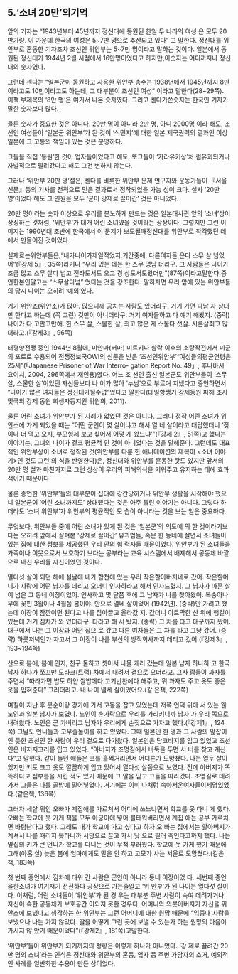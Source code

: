 ## 5.‘소녀 20만’의기억

앞의 기자는 “1943년부터 45년까지 정신대에 동원된 한일 두 나라의 여성 은 모두 20만가량. 이 가운데 한국의 여성은 5~7만 명으로 추산되고 있다” 고 말한다. 정신대를 위안부로 혼동한 기자조차 조선인 위안부는 5~7만 명이라고 말하는 것이다. 일본에서 동원된 정신대가 1944년 2월 시점에서 16만명이었다고 하지만,이숫자는 어디까지나 정신대의 숫자였다.

그런데 센다는 “일본군이 동원하고 사용한 위안부 총수는 1938년에서 1945년까지 8만이라고도 10만이라고도 하는데, 그 대부분이 조선인 여성” 이라고 말한다(28~29쪽). 이책 부제목의 ‘8만 명’은 여기서 나온 숫자였다. 그리고 센다가쓴숫자는 한국인 기자가 말한 숫자보다 많다.

물론 숫자가 중요한 것은 아니다. 20만 명이 아니라 2만 명, 아니 2000명 이라 해도, 조선인 여성들이 ‘일본군 위안부’가 된 것이 ‘식민지’에 대한 일본 제국권력의 결과인 이상 일본에 그 고통의 책임이 있는 것은 분명하다.

그들을 직접 ‘동원’한 것이 업자들이었다고 해도, 또그들이 ‘가라유키상’처 럼유괴되거나 자발적으로 팔려갔다고 해도 그건 변하지 않는다.

그러나 ‘위안부 20만 명’설은, 센다를 비롯한 위안부 문제 연구자와 운동가들이 『서울신문』등의 기사를 전적으로 믿은 결과로서 정착되었을 가능 성이 크다. 설사 ‘20만 명’이었다 해도 그 인원을 모두 ‘군이 강제로 끌어간’ 것은 아니었다.

20만 명이라는 숫자 이상으로 우리를 분노하게 만드는 것은 일본대사관 앞의 ‘소녀’상이 상징하는 것처럼, ‘위안부’가 대개 어린 소녀였을 것이라는 상상이다. 그렇지만 그런 이미지는 1990년대 초반에 한국에서 이 문제가 보도될때정신대를 위안부로 착각했던 데에서 만들어진 것이었다.

실제로는위안부들은,“내가나이가제일적었지.거간중에. 다른여자들 은다 스무 살 넘었어”(『강제 5』, 35쪽)라거나 “우리 있는 데는 한 스무 명남 더라구. 그 사람들은 나이가 조금 많고 스무 살다 넘고 전라도서도 오고 경 상도서도왔더만”(87쪽)이라고말한다.증언한본인말고는 “스무살다넘” 었다는 것을 강조한다. 말하자면 우리 앞에 있는 위안부들의 당시 나이는 오히려 ‘예외’였다.

거기 위안죠(위안소)가 많아. 많으니께 공치는 사람도 있더라구. 거기 가면 다남 자 상대만 한다고 하는데 (꼭 그런) 것만이 아니더라구. 거기 여자들하고 다 얘기 해봤지. (중략) 나이가 다 고만고만해. 한 스무 살, 스물한 살, 최고 많은 게 스물다 섯살. 서른살최고 많더라고.(『강제3』, 96쪽)

태평양전쟁 중인 1944년 8월에, 미얀마(버마) 미트키나 함락 이후의 소탕작전에서 미군의 포로로 수용되어 전쟁정보국OWI의 심문을 받은 ‘조선인위안부’“여성들의평균연령은 25세”(「Japanese Prisoner of War Interro- gation Report No. 49」, 후나바시 요이치, 2004, 296쪽에서 재인용)였다. 어느 조 선인 출신 일본군도 위안부들이 ‘스무 살, 스물한 살’이었던 자신들보다 나 이가 많아 ‘누님’으로 부르며 지냈다고 증언하면서 “나이가 많은 여자들은 정신대가될수없”었다고 말한다(대일항쟁기 강제동원 피해 조사및국외 강제 동원 희생자등지원 위원회, 2011).

물론 어린 소녀가 위안부가 된 사례가 없었던 것은 아니다. 그러나 정작 어린 소녀가 위안소에 가게 되었을 때는 “어떤 군인이 몇 살이냐고 해서 열 네 살이라고 대답했더니 ‘젖이나 더 먹고 오지, 부모형제 보고 싶어서 어떻 게 왔느냐’”(『강제 2』, 51쪽)고 했다는 이야기는, 그녀의 나이가 결코 평균적 인 것이 아니었다는 것을 말해준다. 그런데도 대표적인 위안부상이 소녀로 정착된 것(위안부를 다룬 한 애니메이션의 제목이 <소녀 이야기>인 것도 그런 의 식을 반영한다)은, 정신대와 위안부를 혼동한 탓도 있지만 앞서의 20만 명 설과 마찬가지로 그런 상상이 우리의 피해의식을 키워주고 유지하는 데에 효과적이기 때문이다.

물론 증언한 ‘위안부’들의 대부분이 십대에 강간당하거나 위안부 생활을 시작해야 했으니 일본군이 ‘어린 소녀까지도’ 상대했다는 것은 아주 틀린 이야기는 아니다. 그렇다 하더라도 ‘소녀 위안부’가 위안부의 평균적인 모 습이 아니라는 것을 보는 일은 중요하다.

무엇보다, 위안부들 중에 어린 소녀가 있게 된 것은 ‘일본군’의 의도에 의 한 것이라기보다는 오히려 앞에서 살펴본 ‘강제로 끌어간’ 유괴범들, 혹은 한 동네에 살면서 소녀들이 있는 집에 대한 정보를 제공했던 우리 안의 협 력자들 때문이었다. 위안부가 된 소녀들을 가족이나 이웃으로서 보호하기 보다는 공부라는 교육 시스템에서 배제해서 공동체 바깥으로 내친 우리들 자신이었던 것이다.

열다섯 살이 되던 해에 설날에 내가 합천에 있는 우리 작은할아버지네로 갔어. 작은할머니가 사랑에 어떤 남자를 데리고 오더니 인사하라고 해서 인사드렸지. 그 남자가 마흔 살이 넘은 그 동네 이장이었어. 인사하고 몇 달쯤 후에 그 남자가 나를 찾아왔어. 복숭아나무에 꽃핀 3월이나 4월쯤 봄이야. 만으로 열네 살이었어 (1942년). (중략)안 가려고 했는데 이장이 잠깐이면 된다고 나를 잡아끌고 올라갔 지. 갔더니 야트막한 산 위에 행길이 있는데 거기 짐차가 와 있더라구. 타라고 해 서 탔지. (중략) 그 차를 타고 대구까지 왔어. 대구에서 나는 그 이장과 어떤 집으 로 갔고 다른 여자들은 그 차를 타고 그냥 갔어. (중략) 하룻저녁인가 자고서 그 이장이 나를 부산의 방직회사까지 데리고 갔어.(『강제3』, 193~194쪽)

산으로 봄에, 봄에 인자, 친구 둘하고 셋이서 나물 캐러 갔는데 일본 남자 하나하 고 한국 남자 하나가 쪼끄만 도라크(트럭) 차에서 내려서 곁으로 오더라고. 그사 람들이 과자를 주면서 “따라가면 밥도 하얀 쌀밥에다 고기반찬에다 해주고, 뭐 과자도 주고 옷도 좋은 옷을 입혀준다” 그러더라고. 내 나이 열세 살이었어요.(같 은책, 222쪽)

며칠이 지난 후 분순이랑 강가에 가서 고동을 잡고 있었는데 저쪽 언덕 위에 서 있는 웬 노인과 일본 남자가 보였다. 노인이 손가락으로 우리를 가리키니까 남자 가 우리 쪽으로 내려왔다. 노인은 곧 가버리고 남자가 우리에게 손짓으로 가자고 했다.(『강제1』, 124쪽) 그날도 언니들과 고무줄놀이를 하고 있었다. 그때 일본인 한 명과 그 사람의 앞잡이인 듯한 조선인 한 사람이 우리 곁으로 다가왔다. 일본인은 당코바지를 입고 있었고 조선인은 바지저고리를 입고 있었다. “아버지가 조명길에서 바둑을 두면 서 너를 찾고 계신다”고 말했다. 같이 놀던 애들은 코를 훌쩍거리면서 어디론가 도망쳤다. 나는 열두 살이었지만 키도 크고 옷도 깔끔하게 입고 있어서 열다섯 살쯤으로 보였다. 전에 아버지가 똑똑하다고 심부름을 시킨 적도 있기 때문에 그 말을 믿고 그들을 따라갔다. 조명길로 데려가서 그들은 나를 골방에 밀어넣었다. 거기에는 이미 나처럼 속아서온여자들이세명있었다.(같은책, 136쪽)

그러자 세살 위인 오빠가 계집애를 가르쳐서 어디에 쓰느냐면서 학교를 못 다니 게 했다. 오빠는 학교에 못 가게 책을 모두 아궁이에 넣어 불태워버리면서 계집 애는 공부 가르치면 바람난다고 했다. 그래도 내가 학교에 가고 싶다고 하자 오 빠는 집에서는 할아버지가 계셔서 나를 때리지 못하니까 서당으로 끌고 가서 낫 으로 찔러 죽인다고까지 했다. 나는 옆집의 키가 큰 언니가 학교를 다니는 것이 무척 부러웠다. 학교에 못 가게 했기 때문에 그해(아홉 살) 늦은 봄에 엄마에게도 말을 안 하고 고모가 사는 서울로 도망쳤다.(같은책, 183쪽)

첫 번째 증언에서 짐차에 태워 간 사람은 군인이 아니라 동네 이장이었 다. 세번째 증언을한소녀가 여기저기 전전하다 공장으로 가는줄알고 ‘위 안부’가 된 나이는 열다섯 살이다. 이처럼, 어린 소녀들이 ‘위안부’가 된 경 우는 대부분 주변 사람이 속여 데려가거나 자신이 속한 공동체가 보호공간 이되지 못한 경우다. 어머니와 의붓아버지가 자신을 위안소에 보냈다고 생각하는 한 위안부는 그런 어머니에 대한 원망 때문에 “임종때 사람을 보냈으나 나는 가지 않았다. 딸을 어떻게 그런 곳에 보낼 수 있는가 하는 원망의 마음이 가시지 않 았기 때문이었다”(『강제2』, 181쪽)고말한다.

‘위안부’들이 위안부가 되기까지의 정황은 이렇게 하나가 아니었다. ‘강 제로 끌려간 20만 명의 소녀’라는 인식은 정신대와 위안부의 혼동, 업자 등 주변 가담자의 소거, 예외적인 사례를 일반화한 수용이 만든 상이었다.